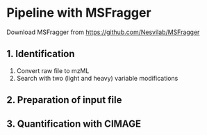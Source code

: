 # Pipeline with MSFragger

Download MSFragger from https://github.com/Nesvilab/MSFragger



## 1. Identification

1. Convert raw file to mzML
2. Search with two (light and heavy) variable modifications



## 2. Preparation of input file





## 3. Quantification with CIMAGE



